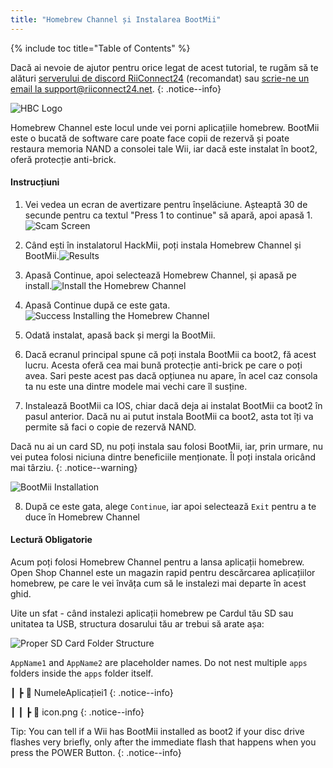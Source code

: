 ```yaml
---
title: "Homebrew Channel și Instalarea BootMii"
---
```


{% include toc title="Table of Contents" %}

Dacă ai nevoie de ajutor pentru orice legat de acest tutorial, te rugăm să te alături [serverului de discord RiiConnect24](https://discord.gg/rc24) (recomandat) sau [scrie-ne un email la support@riiconnect24.net](mailto:support@riiconnect24.net).
{: .notice--info}

![HBC Logo](/images/hbc.png)

Homebrew Channel este locul unde vei porni aplicațiile homebrew. BootMii este o bucată de software care poate face copii de rezervă și poate restaura memoria NAND a consolei tale Wii, iar dacă este instalat în boot2, oferă protecție anti-brick.

#### Instrucțiuni

1. Vei vedea un ecran de avertizare pentru înșelăciune. Așteaptă 30 de secunde pentru ca textul "Press 1 to continue" să apară, apoi apasă 1. ![Scam Screen](/images/Wii/ScamScreen.png)

2. Când ești în instalatorul HackMii, poți instala Homebrew Channel și BootMii.![Results](/images/Wii/Results.png)

3. Apasă Continue, apoi selectează Homebrew Channel, și apasă pe install.![Install the Homebrew Channel](/images/Wii/InstallHomebrewChannel.png)

4. Apasă Continue după ce este gata.![Success Installing the Homebrew Channel](/images/Wii/SuccessHBC.png)

5. Odată instalat, apasă back și mergi la BootMii.
6. Dacă ecranul principal spune că poți instala BootMii ca boot2, fă acest lucru. Acesta oferă cea mai bună protecție anti-brick pe care o poți avea. Sari peste acest pas dacă opțiunea nu apare, în acel caz consola ta nu este una dintre modele mai vechi care îl susține.
7. Instalează BootMii ca IOS, chiar dacă deja ai instalat BootMii ca boot2 în pasul anterior. Dacă nu ai putut instala BootMii ca boot2, asta tot îți va permite să faci o copie de rezervă NAND.

Dacă nu ai un card SD, nu poți instala sau folosi BootMii, iar, prin urmare, nu vei putea folosi niciuna dintre beneficiile menționate. Îl poți instala oricând mai târziu.
{: .notice--warning}

![BootMii Installation](/images/Wii/InstallBootMii.png)

8. După ce este gata, alege `Continue`, iar apoi selectează `Exit` pentru a te duce în Homebrew Channel

#### Lectură Obligatorie

Acum poți folosi Homebrew Channel pentru a lansa aplicații homebrew. Open Shop Channel este un magazin rapid pentru descărcarea aplicațiilor homebrew, pe care le vei învăța cum să le instalezi mai departe în acest ghid.

Uite un sfat - când instalezi aplicații homebrew pe Cardul tău SD sau unitatea ta USB, structura dosarului tău ar trebui să arate așa:

![Proper SD Card Folder Structure](images/Wii/FolderStructure.png)

`AppName1` and `AppName2` are placeholder names. Do not nest multiple `apps` folders inside the `apps` folder itself.

┃ ┣ 📂 NumeleAplicației1
{: .notice--info}

┃ ┃ ┣ 📄 icon.png
{: .notice--info}

Tip: You can tell if a Wii has BootMii installed as boot2 if your disc drive flashes very briefly, only after the immediate flash that happens when you press the POWER Button.
{: .notice--info}
